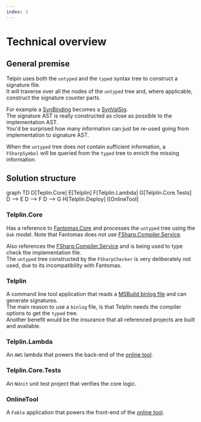 ```yaml
---
index: 3
---
```

# Technical overview

## General premise

Telpin uses both the `untyped` and the `typed` syntax tree to construct a signature file.  
It will traverse over all the nodes of the `untyped` tree and, where applicable, construct the signature counter parts.

For example a [SynBinding](https://fsprojects.github.io/fantomas/reference/fsharp-compiler-syntax-synbinding.html) becomes a [SynValSig](https://fsprojects.github.io/fantomas/reference/fsharp-compiler-syntax-synvalsig.html).  
The signature AST is really constructed as close as possible to the implementation AST.  
You'd be surprised how many information can just be re-used going from implementation to signature AST.

When the `untyped` tree does not contain sufficient information, a `FSharpSymbol` will be queried from the `typed` tree to enrich the missing information.

## Solution structure

<div class="mermaid text-center">
graph TD
    D[Teplin.Core]
    E[Telplin]
    F[Telplin.Lambda]
    G[Telplin.Core.Tests]
    D --> E
    D --> F
    D --> G
    H[Telplin.Deploy]
    I[OnlineTool]
 </div>

### Telplin.Core

Has a reference to [Fantomas.Core](https://www.nuget.org/packages/Fantomas.Core) and processes the `untyped` tree using the `Oak` model.
Note that Fantomas does not use [FSharp.Compiler.Service](https://www.nuget.org/packages/FSharp.Compiler.Service).  

Also references the [FSharp.Compiler.Service](https://www.nuget.org/packages/FSharp.Compiler.Service) and is being used to type check the implementation file.  
The `untyped` tree constructed by the `FSharpChecker` is very deliberately not used, due to its incompatibility with Fantomas.

### Telplin

A command line tool application that reads a [MSBuild binlog file](https://msbuildlog.com/#usingbl) and can generate signatures.  
The main reason to use a `binlog` file, is that Telplin needs the compiler options to get the `typed` tree.  
Another benefit would be the insurance that all referenced projects are built and available.

### Telplin.Lambda

An `AWS` lambda that powers the back-end of the [online tool](../index.html).

### Telplin.Core.Tests

An `NUnit` unit test project that verifies the core logic.

### OnlineTool

A `Fable` application that powers the front-end of the [online tool](../index.html).

<tp-nav previous="./usage.html" next="./contributing.html"></tp-nav>